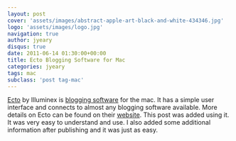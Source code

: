 ```yaml
---
layout: post
cover: 'assets/images/abstract-apple-art-black-and-white-434346.jpg'
logo: 'assets/images/logo.jpg'
navigation: true
author: jyeary
disqus: true
date: 2011-06-14 01:30:00+00:00
title: Ecto Blogging Software for Mac
categories: jyeary
tags: mac
subclass: 'post tag-mac'
---
```

[Ecto](http://illuminex.com/ecto/) by Illuminex is [blogging software](http://en.wikipedia.org/wiki/Blog_software) for the mac. It has a simple user interface and connects to almost any blogging software available. More details on Ecto can be found on their [website](http://illuminex.com/ecto/). This post was added using it. It was very easy to understand and use. I also added some additional information after publishing and it was just as easy.